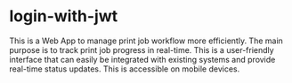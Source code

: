# login-with-jwt
This is a Web App to manage print job workflow more efficiently. The main purpose is to track print job progress in real-time. This is a user-friendly interface that can easily be integrated with existing systems and provide real-time status updates. This is accessible on mobile devices.
